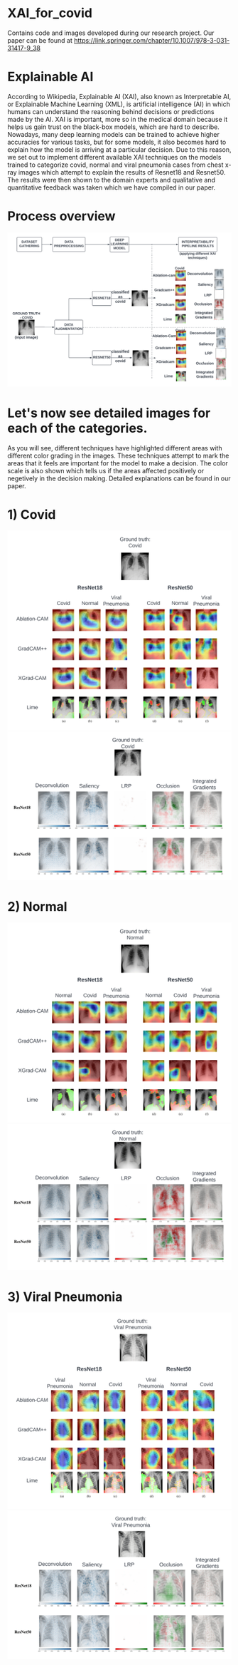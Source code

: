 # XAI_for_covid
Contains code and images developed during our research project. Our paper can be found at https://link.springer.com/chapter/10.1007/978-3-031-31417-9_38

# Explainable AI
According to Wikipedia, Explainable AI (XAI), also known as Interpretable AI, or Explainable Machine Learning (XML), is artificial intelligence (AI) in which humans can understand the reasoning behind decisions or predictions made by the AI. XAI is important, more so in the medical domain because it helps us gain trust on the black-box models, which are hard to describe. Nowadays, many deep learning models can be trained to achieve higher accuracies for various tasks, but for some models, it also becomes hard to explain how the model is arriving at a particular decision. Due to this reason, we set out to implement different available XAI techniques on the models trained to categorize covid, normal and viral pneumonia cases from chest x-ray images which attempt to explain the results of Resnet18 and Resnet50. The results were then shown to the domain experts and qualitative and quantitative feedback was taken which we have compiled in our paper.
# Process overview
![alttext](https://github.com/nisargptl/XAI_for_covid/blob/main/images/process_overview.png)

# Let's now see detailed images for each of the categories.
As you will see, different techniques have highlighted different areas with different color grading in the images. These techniques attempt to mark the areas that it feels are important for the model to make a decision. The color scale is also shown which tells us if the areas affected positively or negetively in the decision making. Detailed explanations can be found in our paper.
# 1) Covid
![alttext](https://github.com/nisargptl/XAI_for_covid/blob/main/images/covid_gradcams.png)
![alttext](https://github.com/nisargptl/XAI_for_covid/blob/main/images/covid_captum.png)

# 2) Normal
![alttext](https://github.com/nisargptl/XAI_for_covid/blob/main/images/normal_gradcams.png)
![alttext](https://github.com/nisargptl/XAI_for_covid/blob/main/images/normal_captum.png)

# 3) Viral Pneumonia
![alttext](https://github.com/nisargptl/XAI_for_covid/blob/main/images/viral_gradcams.png)
![alttext](https://github.com/nisargptl/XAI_for_covid/blob/main/images/viral_captum.png)
